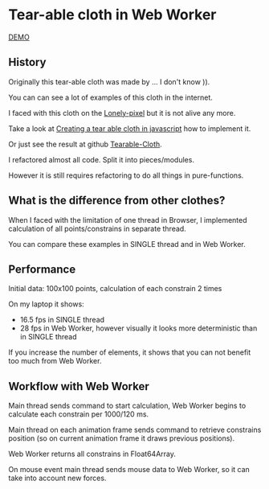 # Tear-able cloth in Web Worker

[DEMO](http://volodalexey.github.io/cloth-web-worker)

## History

Originally this tear-able cloth was made by ... I don't know )).

You can can see a lot of examples of this cloth in the internet.

I faced with this cloth on the [Lonely-pixel](http://lonely-pixel.com) but it is not alive any more.

Take a look at [Creating a tear able cloth in javascript](http://blog.michaelpolycarpou.com/blog/2014/08/21/creating-a-tearable-cloth-in-javascript/) how to implement it.

Or just see the result at github [Tearable-Cloth](https://github.com/Dissimulate/Tearable-Cloth).

I refactored almost all code. Split it into pieces/modules.

However it is still requires refactoring to do all things in pure-functions.

## What is the difference from other clothes?

When I faced with the limitation of one thread in Browser, I implemented calculation of all points/constrains in separate thread.

You can compare these examples in SINGLE thread and in Web Worker.

## Performance

Initial data: 100x100 points, calculation of each constrain 2 times

On my laptop it shows:
 - 16.5 fps in SINGLE thread
 - 28 fps in Web Worker, however visually it looks more deterministic than in SINGLE thread

If you increase the number of elements, it shows that you can not benefit too much from Web Worker.

## Workflow with Web Worker

Main thread sends command to start calculation, Web Worker begins to calculate each constrain per 1000/120 ms.

Main thread on each animation frame sends command to retrieve constrains position (so on current animation frame it draws previous positions).

Web Worker returns all constrains in Float64Array.

On mouse event main thread sends mouse data to Web Worker, so it can take into account new forces.